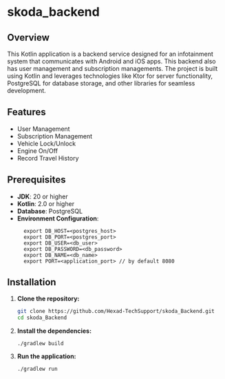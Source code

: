 # skoda_backend

## Overview
This Kotlin application is a backend service designed for an infotainment system that communicates with Android 
and iOS apps. This backend also has user management and subscription managements.
The project is built using Kotlin and leverages technologies like Ktor for server functionality, 
PostgreSQL for database storage, and other libraries for seamless development.

## Features
- User Management
- Subscription Management
- Vehicle Lock/Unlock
- Engine On/Off
- Record Travel History

## Prerequisites
- **JDK**: 20 or higher
- **Kotlin**: 2.0 or higher
- **Database**: PostgreSQL
- **Environment Configuration**: 
  ```
    export DB_HOST=<postgres_host>
    export DB_PORT=<postgres_port>
    export DB_USER=<db_user>
    export DB_PASSWORD=<db_password>
    export DB_NAME=<db_name>
    export PORT=<application_port> // by default 8080
    ```

## Installation

1. **Clone the repository:**
   ```bash
   git clone https://github.com/Hexad-TechSupport/skoda_Backend.git
   cd skoda_Backend
   ```
2. **Install the dependencies:**
   ```
   ./gradlew build
   ```
3. **Run the application:**
   ```bash
   ./gradlew run
   ```
